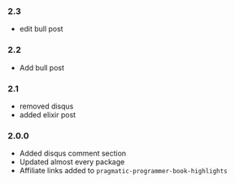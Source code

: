 ### 2.3

- edit bull post

### 2.2

- Add bull post

### 2.1

- removed disqus
- added elixir post

### 2.0.0

- Added disqus comment section
- Updated almost every package
- Affiliate links added to `pragmatic-programmer-book-highlights`
